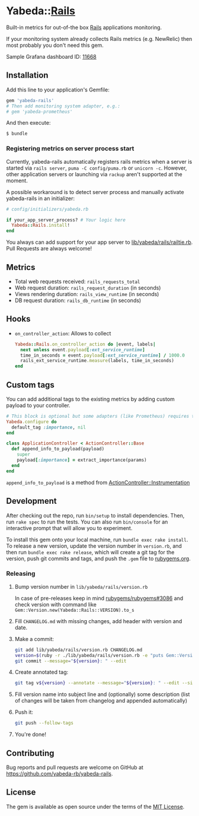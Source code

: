 # Yabeda::[Rails]

Built-in metrics for out-of-the box [Rails] applications monitoring.

If your monitoring system already collects Rails metrics (e.g. NewRelic) then most probably you don't need this gem.

Sample Grafana dashboard ID: [11668](https://grafana.com/grafana/dashboards/11668)

## Installation

Add this line to your application's Gemfile:

```ruby
gem 'yabeda-rails'
# Then add monitoring system adapter, e.g.:
# gem 'yabeda-prometheus'
```

And then execute:

    $ bundle

### Registering metrics on server process start

Currently, yabeda-rails automatically registers rails metrics when a server is started via `rails server`, `puma -C config/puma.rb` or `unicorn -c`. However, other application servers or launching via `rackup` aren't supported at the moment.

A possible workaround is to detect server process and manually activate yabeda-rails in an initializer:

```ruby
# config/initializers/yabeda.rb

if your_app_server_process? # Your logic here
  Yabeda::Rails.install!
end
```

You always can add support for your app server to [lib/yabeda/rails/railtie.rb](lib/yabeda/rails/railtie.rb). Pull Requests are always welcome!


## Metrics

 - Total web requests received: `rails_requests_total`
 - Web request duration: `rails_request_duration` (in seconds)
 - Views rendering duration: `rails_view_runtime` (in seconds)
 - DB request duration: `rails_db_runtime` (in seconds)


## Hooks

 - `on_controller_action`: Allows to collect

    ```ruby
    Yabeda::Rails.on_controller_action do |event, labels|
      next unless event.payload[:ext_service_runtime]
      time_in_seconds = event.payload[:ext_service_runtime] / 1000.0
      rails_ext_service_runtime.measure(labels, time_in_seconds)
    end
    ```

## Custom tags

You can add additional tags to the existing metrics by adding custom payload to your controller.

```ruby
# This block is optional but some adapters (like Prometheus) requires that all tags should be declared in advance
Yabeda.configure do
  default_tag :importance, nil
end

class ApplicationController < ActionController::Base
  def append_info_to_payload(payload)
    super
    payload[:importance] = extract_importance(params)
  end
end
```
`append_info_to_payload` is a method from [ActionController::Instrumentation](https://api.rubyonrails.org/classes/ActionController/Instrumentation.html#method-i-append_info_to_payload)


## Development

After checking out the repo, run `bin/setup` to install dependencies. Then, run `rake spec` to run the tests. You can also run `bin/console` for an interactive prompt that will allow you to experiment.

To install this gem onto your local machine, run `bundle exec rake install`. To release a new version, update the version number in `version.rb`, and then run `bundle exec rake release`, which will create a git tag for the version, push git commits and tags, and push the `.gem` file to [rubygems.org](https://rubygems.org).

### Releasing

 1. Bump version number in `lib/yabeda/rails/version.rb`

    In case of pre-releases keep in mind [rubygems/rubygems#3086](https://github.com/rubygems/rubygems/issues/3086) and check version with command like `Gem::Version.new(Yabeda::Rails::VERSION).to_s`

 2. Fill `CHANGELOG.md` with missing changes, add header with version and date.

 3. Make a commit:

    ```sh
    git add lib/yabeda/rails/version.rb CHANGELOG.md
    version=$(ruby -r ./lib/yabeda/rails/version.rb -e "puts Gem::Version.new(Yabeda::Rails::VERSION)")
    git commit --message="${version}: " --edit
    ```

 4. Create annotated tag:

    ```sh
    git tag v${version} --annotate --message="${version}: " --edit --sign
    ```

 5. Fill version name into subject line and (optionally) some description (list of changes will be taken from changelog and appended automatically)

 6. Push it:

    ```sh
    git push --follow-tags
    ```

 7. You're done!

## Contributing

Bug reports and pull requests are welcome on GitHub at https://github.com/yabeda-rb/yabeda-rails.

## License

The gem is available as open source under the terms of the [MIT License](https://opensource.org/licenses/MIT).

[Rails]: https://rubyonrails.org "Ruby on Rails MVC web-application framework optimized for programmer happiness"
